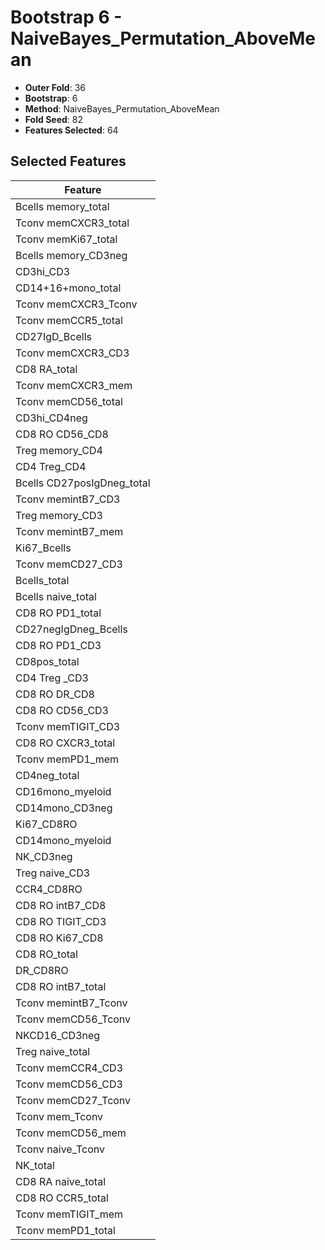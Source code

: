 # Bootstrap 6 - NaiveBayes_Permutation_AboveMean

- **Outer Fold**: 36
- **Bootstrap**: 6
- **Method**: NaiveBayes_Permutation_AboveMean
- **Fold Seed**: 82
- **Features Selected**: 64

## Selected Features

| Feature |
|---------|
| Bcells memory_total |
| Tconv memCXCR3_total |
| Tconv memKi67_total |
| Bcells memory_CD3neg |
| CD3hi_CD3 |
| CD14+16+mono_total |
| Tconv memCXCR3_Tconv |
| Tconv memCCR5_total |
| CD27IgD_Bcells |
| Tconv memCXCR3_CD3 |
| CD8 RA_total |
| Tconv memCXCR3_mem |
| Tconv memCD56_total |
| CD3hi_CD4neg |
| CD8 RO CD56_CD8 |
| Treg memory_CD4 |
| CD4 Treg_CD4 |
| Bcells CD27posIgDneg_total |
| Tconv memintB7_CD3 |
| Treg memory_CD3 |
| Tconv memintB7_mem |
| Ki67_Bcells |
| Tconv memCD27_CD3 |
| Bcells_total |
| Bcells naive_total |
| CD8 RO PD1_total |
| CD27negIgDneg_Bcells |
| CD8 RO PD1_CD3 |
| CD8pos_total |
| CD4 Treg _CD3 |
| CD8 RO DR_CD8 |
| CD8 RO CD56_CD3 |
| Tconv memTIGIT_CD3 |
| CD8 RO CXCR3_total |
| Tconv memPD1_mem |
| CD4neg_total |
| CD16mono_myeloid |
| CD14mono_CD3neg |
| Ki67_CD8RO |
| CD14mono_myeloid |
| NK_CD3neg |
| Treg naive_CD3 |
| CCR4_CD8RO |
| CD8 RO intB7_CD8 |
| CD8 RO TIGIT_CD3 |
| CD8 RO Ki67_CD8 |
| CD8 RO_total |
| DR_CD8RO |
| CD8 RO intB7_total |
| Tconv memintB7_Tconv |
| Tconv memCD56_Tconv |
| NKCD16_CD3neg |
| Treg naive_total |
| Tconv memCCR4_CD3 |
| Tconv memCD56_CD3 |
| Tconv memCD27_Tconv |
| Tconv mem_Tconv |
| Tconv memCD56_mem |
| Tconv naive_Tconv |
| NK_total |
| CD8 RA naive_total |
| CD8 RO CCR5_total |
| Tconv memTIGIT_mem |
| Tconv memPD1_total |
